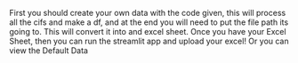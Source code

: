 First you should create your own data with the code given, this will process all the cifs and make a df, and at the end you will need to put the file path its going to. This will convert it into and excel sheet.
Once you have your Excel Sheet, then you can run the streamlit app and upload your excel! Or you can view the Default Data
